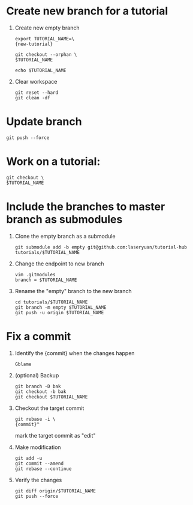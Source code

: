 # Create new branch for a tutorial
1. Create new empty branch
    ```
    export TUTORIAL_NAME=\
    {new-tutorial}

    git checkout --orphan \
    $TUTORIAL_NAME

    echo $TUTORIAL_NAME
    ```

1. Clear workspace
    ```
    git reset --hard
    git clean -df
    ```

# Update branch
```
git push --force
```

# Work on a tutorial:
```
git checkout \
$TUTORIAL_NAME
```

# Include the branches to master branch as submodules
1. Clone the empty branch as a submodule
    ```
    git submodule add -b empty git@github.com:laseryuan/tutorial-hub tutorials/$TUTORIAL_NAME
    ```

1. Change the endpoint to new branch
    ```
    vim .gitmodules
    branch = $TUTORIAL_NAME
    ```

1. Rename the "empty" branch to the new branch
    ```
    cd tutorials/$TUTORIAL_NAME
    git branch -m empty $TUTORIAL_NAME
    git push -u origin $TUTORIAL_NAME
    ```

# Fix a commit
1. Identify the {commit} when the changes happen
    ```
    Gblame
    ```

1. (optional) Backup
    ```
    git branch -D bak
    git checkout -b bak
    git checkout $TUTORIAL_NAME
    ```

1. Checkout the target commit
    ```
    git rebase -i \
    {commit}^

    ```
    mark the target commit as "edit"

1. Make modification
    ```
    git add -u
    git commit --amend
    git rebase --continue
    ```

1. Verify the changes
    ```
    git diff origin/$TUTORIAL_NAME
    git push --force
    ```
